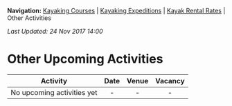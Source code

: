**Navigation:** [Kayaking Courses](index) &#124; [Kayaking Expeditions](expedition) &#124; [Kayak Rental Rates](rental) &#124; Other Activities

_Last Updated: 24 Nov 2017 14:00_
# Other Upcoming Activities

Activity | Date | Venue | Vacancy
:---:|:---:|:---:|:---:
No upcoming activities yet|-|-|- 

